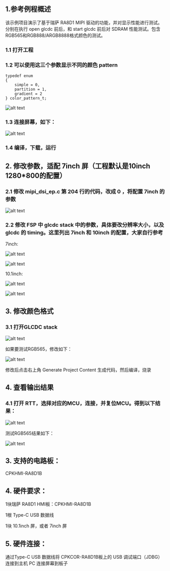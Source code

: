 ## 1.参考例程概述
该示例项目演示了基于瑞萨 RA8D1 MIPI 驱动的功能，并对显示性能进行测试。分别在执行 open glcdc 前后，和 start glcdc 前后对 SDRAM 性能测试。包含RGB565和RGB888/ARGB8888格式颜色的测试。

### 1.1 打开工程
### 1.2 可以使用这三个参数显示不同的颜色 pattern
```
typedef enum
{
    simple = 0, 
    partition = 1,
    gradient = 2
} color_pattern_t;
```
![alt text](images/code.jpg)

### 1.3 连接屏幕，如下：

![alt text](images/10inch.png)

### 1.4 编译，下载，运行


## 2. 修改参数，适配 7inch 屏（工程默认是10inch 1280*800的配置）

### 2.1 修改 mipi_dsi_ep.c 第 204 行的代码，改成 0 ，将配置 7inch 的参数

![alt text](images/7inch_config.jpg)

### 2.2 修改 FSP 中 glcdc stack 中的参数，具体要改分辨率大小，以及 glcdc 的 timing。这里列出 7inch 和 10inch 的配置，大家自行参考

7inch:

![alt text](images/7inch_resolution.jpg)

![alt text](images/7inch_timing.jpg)

10.1inch:

![alt text](images/10inch_resolution.jpg)

![alt text](images/10inch_timing.jpg)

## 3. 修改颜色格式
### 3.1 打开GLCDC stack

![alt text](images/glcdc_stack_rgb888.jpg)

如果要测试RGB565，修改如下：

![alt text](images/glcdc_stack_rgb565.jpg)

修改后点击右上角 Generate Project Content 生成代码，然后编译，烧录


## 4. 查看输出结果
### 4.1 打开 RTT，选择对应的MCU，连接，并复位MCU。得到以下结果：

![alt text](images/RGB888_benchmark.png)

测试RGB565结果如下：

![alt text](images/RGB565_benchmark.jpg)

## 3. 支持的电路板：
CPKHMI-RA8D1B

## 4. 硬件要求：
1块瑞萨 RA8D1 HMI板：CPKHMI-RA8D1B

1根 Type-C USB 数据线

1块 10.1inch 屏，或者 7inch 屏

## 5. 硬件连接：
通过Type-C USB 数据线将 CPKCOR-RA8D1B板上的 USB 调试端口（JDBG）连接到主机 PC
连接屏幕到板子